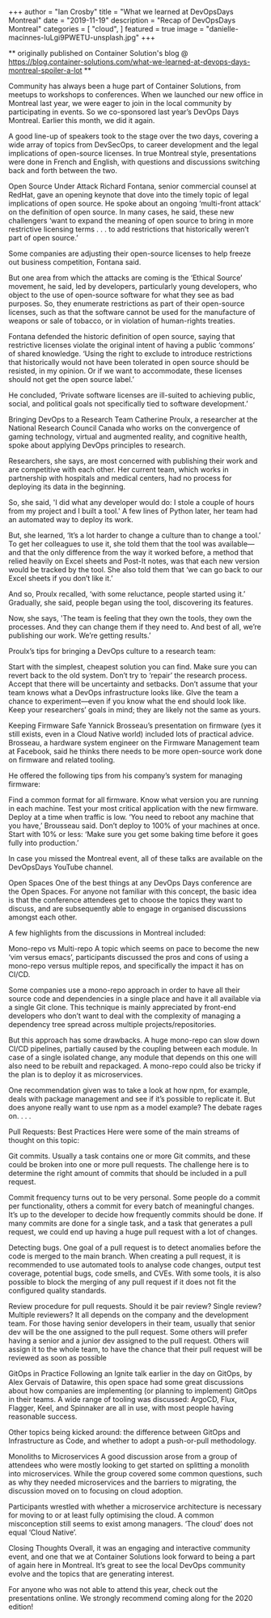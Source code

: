 +++
author = "Ian Crosby"
title = "What we learned at DevOpsDays Montreal"
date = "2019-11-19"
description = "Recap of DevOpsDays Montreal"
categories = [
    "cloud",
]
featured = true
image = "danielle-macinnes-IuLgi9PWETU-unsplash.jpg"
+++

** originally published on Container Solution's blog @ https://blog.container-solutions.com/what-we-learned-at-devops-days-montreal-spoiler-a-lot **

Community has always been a huge part of Container Solutions, from meetups to workshops to conferences. When we launched our new office in Montreal last year, we were eager to join in the local community by participating in events. So we co-sponsored last year’s DevOps Days Montreal. Earlier this month, we did it again. 


A good line-up of speakers took to the stage over the two days, covering a wide array of topics from DevSecOps, to career development and the legal implications of open-source licenses. In true Montreal style, presentations were done in French and English, with questions and discussions switching back and forth between the two.


Open Source Under Attack
Richard Fontana, senior commercial counsel at RedHat, gave an opening keynote that dove into the timely topic of legal implications of open source. He spoke about an ongoing ‘multi-front attack’ on the definition of open source. In many cases, he said, these new challengers ‘want to expand the meaning of open source to bring in more restrictive licensing terms . . . to add restrictions that historically weren’t part of open source.’

Some companies are adjusting their open-source licenses to help freeze out business competition, Fontana said.

But one area from which the attacks are coming is the ‘Ethical Source’ movement, he said, led by developers, particularly young developers, who object to the use of open-source software for what they see as bad purposes. So, they enumerate restrictions as part of their open-source licenses, such as that the software cannot be used for the manufacture of weapons or sale of tobacco, or in violation of human-rights treaties.

Fontana defended the historic definition of open source, saying that restrictive licenses violate the original intent of having a public ‘commons’ of shared knowledge. ‘Using the right to exclude to introduce restrictions that historically would not have been tolerated in open source should be resisted, in my opinion. Or if we want to accommodate, these licenses should not get the open source label.’

He concluded, ‘Private software licenses are ill-suited to achieving public, social, and political goals not specifically tied to software development.’


Bringing DevOps to a Research Team
Catherine Proulx, a researcher at the National Research Council Canada who works on the convergence of gaming technology, virtual and augmented reality, and cognitive health, spoke about applying DevOps principles to research.


Researchers, she says, are most concerned with publishing their work and are competitive with each other. Her current team, which works in partnership with hospitals and medical centers, had no process for deploying its data in the beginning.

So, she said, 'I did what any developer would do: I stole a couple of hours from my project and I built a tool.' A few lines of Python later, her team had an automated way to deploy its work.

But, she learned, ‘It’s a lot harder to change a culture than to change a tool.’ To get her colleagues to use it, she told them that the tool was available—and that the only difference from the way it worked before, a method that relied heavily on Excel sheets and Post-It notes, was that each new version would be tracked by the tool. She also told them that ‘we can go back to our Excel sheets if you don’t like it.’

And so, Proulx recalled, ‘with some reluctance, people started using it.’ Gradually, she said, people began using the tool, discovering its features.

Now, she says, 'The team is feeling that they own the tools, they own the processes. And they can change them if they need to. And best of all, we’re publishing our work. We’re getting results.’

Proulx’s tips for bringing a DevOps culture to a research team:

Start with the simplest, cheapest solution you can find.
Make sure you can revert back to the old system.
Don’t try to ‘repair’ the research process.
Accept that there will be uncertainty and setbacks.
Don’t assume that your team knows what a DevOps infrastructure looks like.
GIve the team a chance to experiment—even if you know what the end should look like.
Keep your researchers’ goals in mind; they are likely not the same as yours.
 


Keeping Firmware Safe
Yannick Brosseau’s presentation on firmware (yes it still exists, even in a Cloud Native world) included lots of practical advice. Brosseau, a hardware system engineer on the Firmware Management team at Facebook, said he thinks there needs to be more open-source work done on firmware and related tooling.

He offered the following tips from his company’s system for managing firmware:

Find a common format for all firmware.
Know what version you are running in each machine.
Test your most critical application with the new firmware.
Deploy at a time when traffic is low. ‘You need to reboot any machine that you have,’ Brousseau said.
Don’t deploy to 100% of your machines at once. Start with 10% or less: ‘Make sure you get some baking time before it goes fully into production.’
 


 

In case you missed the Montreal event, all of these talks are available on the DevOpsDays YouTube channel.

Open Spaces
One of the best things at any DevOps Days conference are the Open Spaces. For anyone not familiar with this concept, the basic idea is that the conference attendees get to choose the topics they want to discuss, and are subsequently able to engage in organised discussions amongst each other.


A few highlights from the discussions in Montreal included:

Mono-repo vs Multi-repo
A topic which seems on pace to become the new ‘vim versus emacs’, participants discussed the pros and cons of using a mono-repo versus multiple repos, and specifically the impact it has on CI/CD.

Some companies use a mono-repo approach in order to have all their source code and dependencies in a single place and have it all available via a single Git clone. This technique is mainly appreciated by front-end developers who don’t want to deal with the complexity of managing a dependency tree spread across multiple projects/repositories.

But this approach has some drawbacks. A huge mono-repo can slow down CI/CD pipelines, partially caused by the coupling between each module. In case of a single isolated change, any module that depends on this one will also need to be rebuilt and repackaged. A mono-repo could also be tricky if the plan is to deploy it as microservices.

One recommendation given was to take a look at how npm, for example, deals with package management and see if it’s possible to replicate it. But does anyone really want to use npm as a model example? The debate rages on. . . .

Pull Requests: Best Practices
Here were some of the main streams of thought on this topic:

Git commits. Usually a task contains one or more Git commits, and these could be broken into one or more pull requests. The challenge here is to determine the right amount of commits that should be included in a pull request.

Commit frequency turns out to be very personal. Some people do a commit per functionality, others a commit for every batch of meaningful changes. It’s up to the developer to decide how frequently commits should be done. If many commits are done for a single task, and a task that generates a pull request, we could end up having a huge pull request with a lot of changes.

Detecting bugs. One goal of a pull request is to detect anomalies before the code is merged to the main branch. When creating a pull request, it is recommended to use automated tools to analyse code changes, output test coverage, potential bugs, code smells, and CVEs. With some tools, it is also possible to block the merging of any pull request if it does not fit the configured quality standards.

Review procedure for pull requests. Should it be pair review? Single review? Multiple reviewers? It all depends on the company and the development team. For those having senior developers in their team, usually that senior dev will be the one assigned to the pull request. Some others will prefer having a senior and a junior dev assigned to the pull request. Others will assign it to the whole team, to have the chance that their pull request will be reviewed as soon as possible

GitOps in Practice
Following an Ignite talk earlier in the day on GitOps, by Alex Gervais of Datawire, this open space had some great discussions about how companies are implementing (or planning to implement) GitOps in their teams. A wide range of tooling was discussed: ArgoCD, Flux, Flagger, Keel, and Spinnaker are all in use, with most people having reasonable success.

Other topics being kicked around: the difference between GitOps and Infrastructure as Code, and whether to adopt a push-or-pull methodology.

Monoliths to Microservices
A good discussion arose from a group of attendees who were mostly looking to get started on splitting a monolith into microservices. While the group covered some common questions, such as why they needed microservices and the barriers to migrating, the discussion moved on to focusing on cloud adoption.

Participants wrestled with whether a microservice architecture is necessary for moving to or at least fully optimising the cloud. A common misconception still seems to exist among managers. ‘The cloud’ does not equal  ‘Cloud Native’.

Closing Thoughts
Overall, it was an engaging and interactive community event, and one that we at Container Solutions look forward to being a part of again here in Montreal. It’s great to see the local DevOps community evolve and the topics that are generating interest.

For anyone who was not able to attend this year, check out the presentations online. We strongly recommend coming along for the 2020 edition!